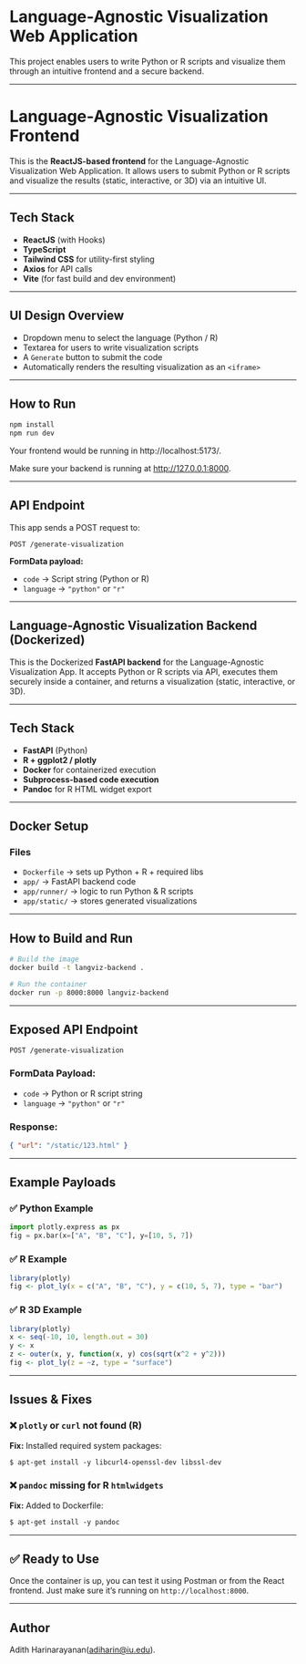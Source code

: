 # Language-Agnostic Visualization Web Application

This project enables users to write Python or R scripts and visualize them through an intuitive frontend and a secure backend.

---

# Language-Agnostic Visualization Frontend

This is the **ReactJS-based frontend** for the Language-Agnostic Visualization Web Application. It allows users to submit Python or R scripts and visualize the results (static, interactive, or 3D) via an intuitive UI.

---

## Tech Stack

- **ReactJS** (with Hooks)
- **TypeScript**
- **Tailwind CSS** for utility-first styling
- **Axios** for API calls
- **Vite** (for fast build and dev environment)

---

## UI Design Overview

- Dropdown menu to select the language (Python / R)
- Textarea for users to write visualization scripts
- A `Generate` button to submit the code
- Automatically renders the resulting visualization as an `<iframe>`

---

## How to Run

```bash
npm install
npm run dev
```

Your frontend would be running in http://localhost:5173/.

Make sure your backend is running at http://127.0.0.1:8000.

---

## API Endpoint

This app sends a POST request to:

```
POST /generate-visualization
```

**FormData payload:**

- `code` → Script string (Python or R)
- `language` → `"python"` or `"r"`

---

## Language-Agnostic Visualization Backend (Dockerized)

This is the Dockerized **FastAPI backend** for the Language-Agnostic Visualization App. It accepts Python or R scripts via API, executes them securely inside a container, and returns a visualization (static, interactive, or 3D).

---

## Tech Stack

- **FastAPI** (Python)
- **R + ggplot2 / plotly**
- **Docker** for containerized execution
- **Subprocess-based code execution**
- **Pandoc** for R HTML widget export

---

## Docker Setup

### Files

- `Dockerfile` → sets up Python + R + required libs
- `app/` → FastAPI backend code
- `app/runner/` → logic to run Python & R scripts
- `app/static/` → stores generated visualizations

---

## How to Build and Run

```bash
# Build the image
docker build -t langviz-backend .

# Run the container
docker run -p 8000:8000 langviz-backend
```

---

## Exposed API Endpoint

```
POST /generate-visualization
```

### FormData Payload:

- `code` → Python or R script string
- `language` → `"python"` or `"r"`

### Response:

```json
{ "url": "/static/123.html" }
```

---

## Example Payloads

### ✅ Python Example

```python
import plotly.express as px
fig = px.bar(x=["A", "B", "C"], y=[10, 5, 7])
```

### ✅ R Example

```r
library(plotly)
fig <- plot_ly(x = c("A", "B", "C"), y = c(10, 5, 7), type = "bar")
```

### ✅ R 3D Example

```r
library(plotly)
x <- seq(-10, 10, length.out = 30)
y <- x
z <- outer(x, y, function(x, y) cos(sqrt(x^2 + y^2)))
fig <- plot_ly(z = ~z, type = "surface")

```

---

## Issues & Fixes

### ❌ `plotly` or `curl` not found (R)

**Fix:** Installed required system packages:

```dockerfile
$ apt-get install -y libcurl4-openssl-dev libssl-dev
```

### ❌ `pandoc` missing for R `htmlwidgets`

**Fix:** Added to Dockerfile:

```dockerfile
$ apt-get install -y pandoc
```

---

## ✅ Ready to Use

Once the container is up, you can test it using Postman or from the React frontend. Just make sure it’s running on `http://localhost:8000`.

---

## Author

Adith Harinarayanan(adiharin@iu.edu).
